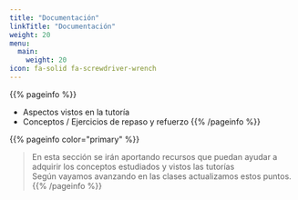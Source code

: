 ```yaml
---
title: "Documentación"
linkTitle: "Documentación"
weight: 20
menu:
  main:
    weight: 20
icon: fa-solid fa-screwdriver-wrench
---
```


{{% pageinfo %}}
* Aspectos vistos en la tutoría 
* Conceptos / Ejercicios de repaso y refuerzo
{{% /pageinfo %}}

{{% pageinfo color="primary" %}}
> En esta sección se irán aportando recursos que puedan ayudar a adquirir los conceptos estudiados y vistos las tutorías  
Según vayamos avanzando en las clases actualizamos estos puntos.
{{% /pageinfo %}}


